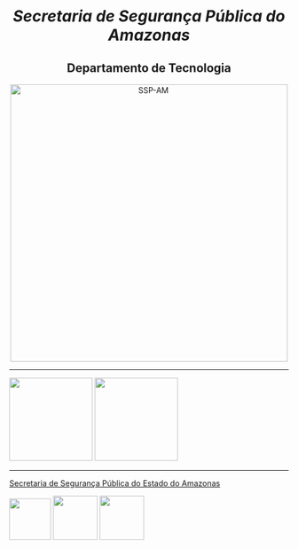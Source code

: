 <h1 align= "center"><i>Secretaria de Segurança Pública do Amazonas</i></h1>

<h2 align= "center">Departamento de Tecnologia</h2>

<div align= "center">
<img  height="500em" src="https://scontent.fpll6-1.fna.fbcdn.net/v/t39.30808-6/277555229_340912614737475_5416017038484902437_n.jpg?_nc_cat=111&ccb=1-7&_nc_sid=e3f864&_nc_ohc=0sIdIRX0b1IAX-rrkaW&_nc_ht=scontent.fpll6-1.fna&oh=00_AT8j_W6uJ4zN9q06G7k7cGonmXcyg7QNdYanvwZ5iLz2EQ&oe=62A4B8E5" alt="SSP-AM">
</div>

<hr>

<div>
  <img height="150em" src="https://github-readme-stats.vercel.app/api?username=TecnologiaSSP-AM&show_icons=true&theme=algolia&include_all_commits=true&count_private=true"/>    
  <img height="150em" src="https://github-readme-stats.vercel.app/api/top-langs/?username=TecnologiaSSP-AM&layout=compact&langs_count=7&theme=algolia"/>
</div>

<hr>

[Secretaria de Segurança Pública do Estado do Amazonas](http://www.ssp.am.gov.br/) </br>

[<img  height="75em" src="https://images.vexels.com/media/users/3/223136/isolated/lists/984f500cf9de4519b02b354346eb72e0-m-dias-sociais-do-cone-do-facebook.png">](https://www.facebook.com/segurancaAM)
[<img  height="80em" src="https://images.vexels.com/media/users/3/137198/isolated/lists/07f0d7b69ef071571e4ada2f4d6a053a-icone-do-instagram-colorido.png" >](https://www.instagram.com/seguranca_am/)
[<img height="80em" src="https://cdn-icons-png.flaticon.com/128/1384/1384060.png">](https://www.youtube.com/c/SegurancaAM)
